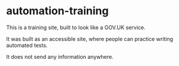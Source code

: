 # automation-training
This is a training site, built to look like a GOV.UK service.

It was built as an accessible site, where people can practice writing automated tests.

It does not send any information anywhere.
